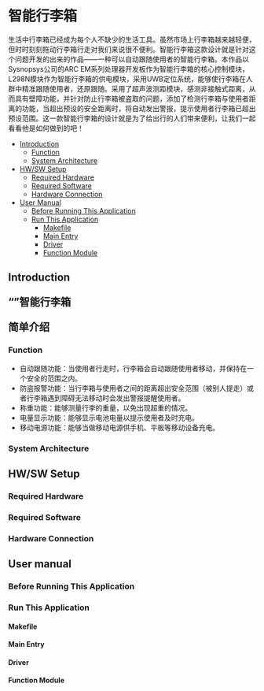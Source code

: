 # 智能行李箱 

生活中行李箱已经成为每个人不缺少的生活工具。虽然市场上行李箱越来越轻便，但时时刻刻拖动行李箱行走对我们来说很不便利。智能行李箱这款设计就是针对这个问题开发的出来的作品——一种可以自动跟随使用者的智能行李箱。本作品以Sysnopsys公司的ARC EM系列处理器开发板作为智能行李箱的核心控制模块，L298N模块作为智能行李箱的供电模块，采用UWB定位系统，能够使行李箱在人群中精准跟随使用者，还原跟随。采用了超声波测距模块，感测非接触式距离，从而具有壁障功能，并针对防止行李箱被盗取的问题，添加了检测行李箱与使用者距离的功能，当超出预设的安全距离时，将自动发出警报，提示使用者行李箱已超出预设范围。这一款智能行李箱的设计就是为了给出行的人们带来便利，让我们一起看看他是如何做到的吧！

- [Introduction](#1)   
    - [Function](#1.1)
	- [System Architecture](#1.2)
- [HW/SW Setup](#2)
	- [Required Hardware](#2.1)
	- [Required Software](#2.2)
	- [Hardware Connection](#2.3)
- [User Manual](#3)
	- [Before Running This Application](#3.1)
	- [Run This Application](#3.2)
		- [Makefile](#3.2.1)
		- [Main Entry](#3.2.2)
		- [Driver](#3.2.3)
		- [Function Module](#3.2.4)


<h2 id='1'> Introduction 


**“”智能行李箱**

简单介绍

### <h3 id='1.1'> Function 

- 自动跟随功能：当使用者行走时，行李箱会自动跟随使用者移动，并保持在一个安全的范围之内。
- 防盗报警功能：当行李箱与使用者之间的距离超出安全范围（被别人提走）或者行李箱遇到障碍无法移动时会发出警报提醒使用者。
- 称重功能：能够测量行李的重量，以免出现超重的情况。
- 电量显示功能：能够显示电池电量以提示使用者及时充电。
- 移动电源功能：能够当做移动电源供手机、平板等移动设备充电。


<h3 id='1.2'> System Architecture


<h2 id='2'> HW/SW Setup

<h3 id='2.1'>Required Hardware

<h3 id='2.2'>Required Software

### <h3 id='2.3'>Hardware Connection

## <h2 id='3'>User manual
	
### <h3 id='3.1'>Before Running This Application
	
### <h3 id='3.2'>Run This Application
	
 <h4 id='3.2.1'>Makefile
	
#### <h4 id='3.2.2'>Main Entry
	
#### <h4 id='3.2.3'>Driver
	
#### <h4 id='3.2.4'>Function Module

